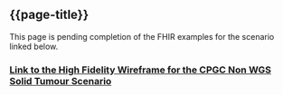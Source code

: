 ## {{page-title}}

This page is pending completion of the FHIR examples for the scenario linked below.

### [Link to the High Fidelity Wireframe for the CPGC Non WGS Solid Tumour Scenario](https://wlajol.axshare.com/)